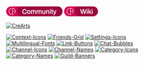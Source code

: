 [![Community](https://raw.githubusercontent.com/CorellanStoma/CorellanStoma/master/shields/community.png)](https://discord.gg/8W8E39Z)
[![Wiki](https://raw.githubusercontent.com/CorellanStoma/CorellanStoma/master/shields/wiki.png)](https://crearts.wiki/)

[![CreArts](https://user-images.githubusercontent.com/58918358/125176488-0d74b200-e1d4-11eb-845a-b8ee0e794631.png)](https://github.com/CorellanStoma/CreArts "CreArts Theme")

[<img title="Context-Icons" alt="Context-Icons" src="https://corellanstoma.github.io/Assets/projects/Context-Icons.png" width="280">](https://github.com/CorellanStoma/Context-Icons)
[<img title="Friends-Grid" alt="Friends-Grid" src="https://corellanstoma.github.io/Assets/projects/Friends-Grid.png" width="280">](https://github.com/CorellanStoma/Friends-Grid)
[<img title="Settings-Icons" alt="Settings-Icons" src="https://corellanstoma.github.io/Assets/projects/Settings-Icons.png" width="280">](https://github.com/CorellanStoma/Settings-Icons)
<br>
[<img title="Multilingual-Fonts" alt="Multilingual-Fonts" src="https://corellanstoma.github.io/Assets/projects/Multilingual-Fonts.png" width="280">](https://github.com/CorellanStoma/Multilingual-Fonts)
[<img title="Link-Buttons" alt="Link-Buttons" src="https://corellanstoma.github.io/Assets/projects/Link-Buttons.png" width="280">](https://github.com/CorellanStoma/Link-Buttons)
[<img title="Chat-Bubbles" alt="Chat-Bubbles" src="https://corellanstoma.github.io/Assets/projects/Chat-Bubbles.png" width="280">](https://github.com/CorellanStoma/Chat-Bubbles)
<br>
[<img title="Channel-Icons" alt="Channel-Icons" src="https://corellanstoma.github.io/Assets/projects/Channel-Icons.png" width="280">](https://github.com/CorellanStoma/Channel-Icons)
[<img title="Channel-Names" alt="Channel-Names" src="https://corellanstoma.github.io/Assets/projects/Channel-Names.png" width="280">](https://github.com/CorellanStoma/Channel-Names)
[<img title="Category-Icons" alt="Category-Icons" src="https://corellanstoma.github.io/Assets/projects/Category-Icons.png" width="280">](https://github.com/CorellanStoma/Category-Icons)
<br>
[<img title="Category-Names" alt="Category-Names" src="https://corellanstoma.github.io/Assets/projects/Category-Names.png" width="280">](https://github.com/CorellanStoma/Category-Names)
[<img title="Guild-Banners" alt="Guild-Banners" src="https://corellanstoma.github.io/Assets/projects/Guild-Banners.png" width="280">](https://github.com/CorellanStoma/Guild-Banners)
